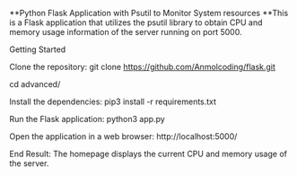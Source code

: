 **Python Flask Application with Psutil to Monitor System resources **This is a Flask application that utilizes the psutil library to obtain CPU and memory usage information of the server running on port 5000.

Getting Started

Clone the repository: git clone https://github.com/Anmolcoding/flask.git

cd advanced/

Install the dependencies: pip3 install -r requirements.txt

Run the Flask application: python3 app.py

Open the application in a web browser: http://localhost:5000/

End Result: The homepage displays the current CPU and memory usage of the server.
